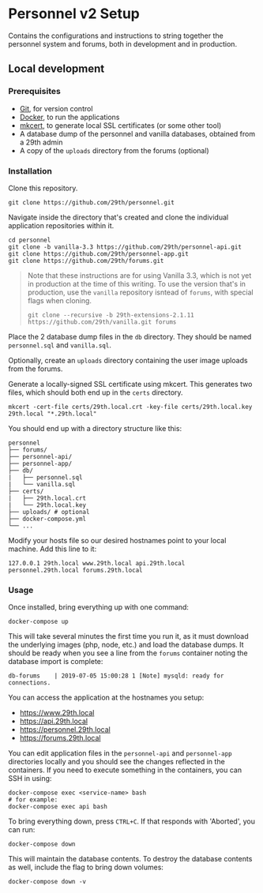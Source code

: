 # Personnel v2 Setup

Contains the configurations and instructions to string together the personnel system and forums, both in development and in production.

## Local development

### Prerequisites

- [Git][git], for version control
- [Docker][docker], to run the applications
- [mkcert][mkcert], to generate local SSL certificates (or some other tool)
- A database dump of the personnel and vanilla databases, obtained from a 29th admin
- A copy of the `uploads` directory from the forums (optional)

### Installation

Clone this repository.

```
git clone https://github.com/29th/personnel.git
```

Navigate inside the directory that's created and clone the individual application repositories within it.

```
cd personnel
git clone -b vanilla-3.3 https://github.com/29th/personnel-api.git
git clone https://github.com/29th/personnel-app.git
git clone https://github.com/29th/forums.git
```

> Note that these instructions are for using Vanilla 3.3, which is not yet in production at the time of this writing. To use the version that's in production, use the `vanilla` repository isntead of `forums`, with special flags when cloning.
> 
> ```
> git clone --recursive -b 29th-extensions-2.1.11 https://github.com/29th/vanilla.git forums
> ```

Place the 2 database dump files in the `db` directory. They should be named `personnel.sql` and `vanilla.sql`.

Optionally, create an `uploads` directory containing the user image uploads from the forums.

Generate a locally-signed SSL certificate using mkcert. This generates two files, which should both end up in the `certs` directory.

```
mkcert -cert-file certs/29th.local.crt -key-file certs/29th.local.key 29th.local "*.29th.local"
```

You should end up with a directory structure like this:
```
personnel
├── forums/
├── personnel-api/
├── personnel-app/
├── db/
|   ├── personnel.sql
|   └── vanilla.sql
├── certs/
|   ├── 29th.local.crt
|   └── 29th.local.key
├── uploads/ # optional
├── docker-compose.yml
└── ...
```

Modify your hosts file so our desired hostnames point to your local machine. Add this line to it:

```
127.0.0.1 29th.local www.29th.local api.29th.local personnel.29th.local forums.29th.local
```

### Usage

Once installed, bring everything up with one command:

```
docker-compose up
```

This will take several minutes the first time you run it, as it must download the underlying images (php, node, etc.) and load the database dumps. It should be ready when you see a line from the `forums` container noting the database import is complete:

```
db-forums    | 2019-07-05 15:00:28 1 [Note] mysqld: ready for connections.
```

You can access the application at the hostnames you setup:

* https://www.29th.local
* https://api.29th.local
* https://personnel.29th.local
* https://forums.29th.local

You can edit application files in the `personnel-api` and `personnel-app` directories locally and you should see the changes reflected in the containers. If you need to execute something in the containers, you can SSH in using:

```
docker-compose exec <service-name> bash
# for example:
docker-compose exec api bash
```

To bring everything down, press `CTRL+C`. If that responds with 'Aborted', you can run:

```
docker-compose down
```

This will maintain the database contents. To destroy the database contents as well, include the flag to bring down volumes:

```
docker-compose down -v
```

[git]: https://desktop.github.com/
[docker]: https://docs.docker.com/install/
[mkcert]: https://github.com/FiloSottile/mkcert
